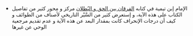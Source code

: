 - الإمام إبن تيمية في كتابه [الفرقان بين الحق و البُطلان](https://www.alukah.net/culture/0/165598/%D8%A7%D9%84%D9%81%D8%B1%D9%82%D8%A7%D9%86-%D8%A8%D9%8A%D9%86-%D8%A7%D9%84%D8%AD%D9%82-%D9%88%D8%A7%D9%84%D8%A8%D8%B7%D9%84%D8%A7%D9%86-%D9%84%D8%A7%D8%A8%D9%86-%D8%AA%D9%8A%D9%85%D9%8A%D8%A9-%D8%AA%D8%AD%D9%82%D9%8A%D9%82-%D8%AD%D9%85%D8%AF-%D8%A7%D9%84%D8%B9%D8%B5%D9%84%D8%A7%D9%86%D9%8A/) مركز و محور كثير من تفاصيل الكتاب على هذه الآية، و إستعرض كثير من السَّيْر التاريخي لأصناف من الطوائف و كيف أن درجات الإنحراف كانت بمقدار البعد عن هذه الآية و عدم تقديم مرجعية الوحي عن غيرها